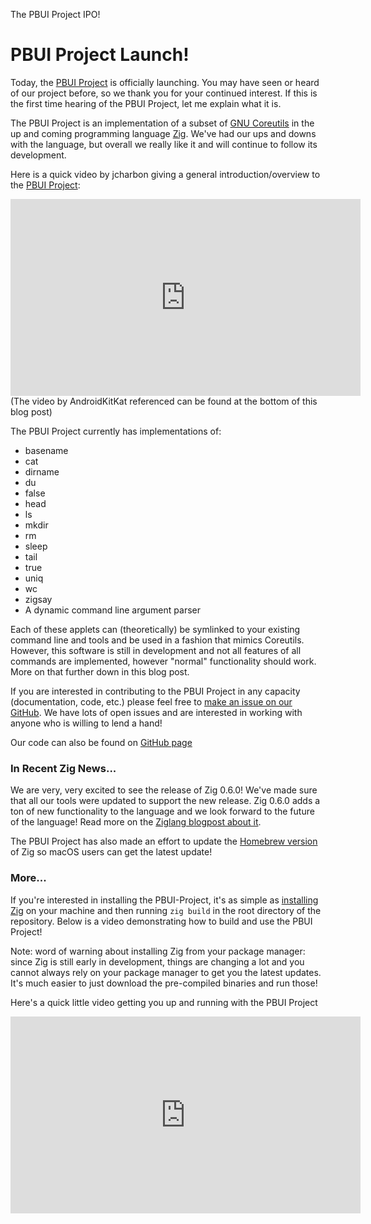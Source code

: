 The PBUI Project IPO!
# PBUI Project Launch!

Today, the [PBUI Project] is officially launching. You may have seen or heard of our project before, so we thank you for your continued interest. If this is the first time hearing of the PBUI Project, let me explain what it is.

The PBUI Project is an implementation of a subset of [GNU Coreutils] in the up and coming programming language [Zig]. We've had our ups and downs with the language, but overall we really like it and will continue to follow its development. 

Here is a quick video by jcharbon giving a general introduction/overview to the [PBUI Project]:

<iframe width="560" height="315" src="https://www.youtube.com/embed/BFtKidPvIEo" frameborder="0" allow="accelerometer; autoplay; encrypted-media; gyroscope; picture-in-picture" allowfullscreen></iframe>
(The video by AndroidKitKat referenced can be found at the bottom of this blog post)

The PBUI Project currently has implementations of:

- basename
- cat
- dirname
- du
- false
- head
- ls
- mkdir
- rm
- sleep
- tail
- true
- uniq
- wc
- zigsay
- A dynamic command line argument parser


Each of these applets can (theoretically) be symlinked to your existing command line and tools and be used in a fashion that mimics Coreutils. However, this software is still in development and not all features of all commands are implemented, however "normal" functionality should work. More on that further down in this blog post.

If you are interested in contributing to the PBUI Project in any capacity (documentation, code, etc.) please feel free to [make an issue on our GitHub]. We have lots of open issues and are interested in working with anyone who is willing to lend a hand!

Our code can also be found on [GitHub page]

### In Recent Zig News...

We are very, very excited to see the release of Zig 0.6.0! We've made sure that all our tools were updated to support the new release. Zig 0.6.0 adds a ton of new functionality to the language and we look forward to the future of the language! Read more on the [Ziglang blogpost about it].

The PBUI Project has also made an effort to update the [Homebrew version] of Zig so macOS users can get the latest update!


### More...

If you're interested in installing the PBUI-Project, it's as simple as [installing Zig] on your machine and then running `zig build` in the root directory of the repository. Below is a video demonstrating how to build and use the PBUI Project!

Note: word of warning about installing Zig from your package manager: since Zig is still early in development, things are changing a lot and you cannot always rely on your package manager to get you the latest updates. It's much easier to just download the pre-compiled binaries and run those!

Here's a quick little video getting you up and running with the PBUI Project

<iframe width="560" height="315" src="https://www.youtube-nocookie.com/embed/1MsWjSOSIfM" frameborder="0" allow="accelerometer; autoplay; encrypted-media; gyroscope; picture-in-picture" allowfullscreen></iframe>

[PBUI Project]: https://github.com/pbui-project/pbui-main
[GitHub page]: https://github.com/pbui-project/pbui-main
[GNU Coreutils]: https://www.gnu.org/software/coreutils/coreutils.html
[Zig]: https://ziglang.org
[make an issue on our GitHub]: https://github.com/pbui-project/pbui-main/issues
[Ziglang blogpost about it]: https://ziglang.org/download/0.6.0/release-notes.html
[Homebrew version]: https://github.com/Homebrew/homebrew-core/pull/53161
[Sam]: https://github.com/sambattalio
[this get_line function]: https://github.com/pbui-project/pbui-main/blob/master/src/uniq.zig#L52
[installing Zig]: https://ziglang.org/download/

